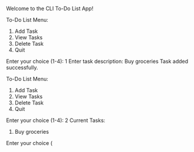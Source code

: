 Welcome to the CLI To-Do List App!

To-Do List Menu:
1. Add Task
2. View Tasks
3. Delete Task
4. Quit

Enter your choice (1-4): 1
Enter task description: Buy groceries
Task added successfully.

To-Do List Menu:
1. Add Task
2. View Tasks
3. Delete Task
4. Quit

Enter your choice (1-4): 2
Current Tasks:
1. Buy groceries

Enter your choice (

